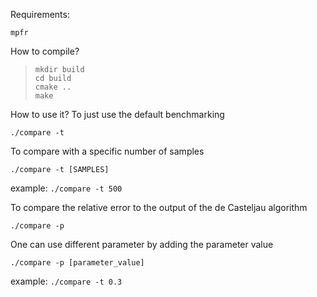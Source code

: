 Requirements:

`mpfr`

How to compile?
> ```
> mkdir build
> cd build
> cmake ..
> make
>```

How to use it?
To just use the default benchmarking

`./compare -t`

To compare with a specific number of samples

`./compare -t [SAMPLES]`

example: `./compare -t 500`

To compare the relative error to the output of the de Casteljau algorithm

`./compare -p`

One can use different parameter by adding the parameter value

`./compare -p [parameter_value]`

example: `./compare -t 0.3`

